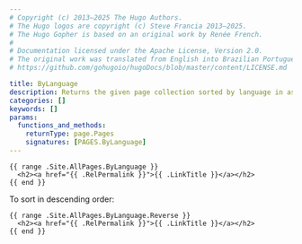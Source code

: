 ```yaml
---
# Copyright (c) 2013–2025 The Hugo Authors.
# The Hugo logos are copyright (c) Steve Francia 2013–2025.
# The Hugo Gopher is based on an original work by Renée French.
#
# Documentation licensed under the Apache License, Version 2.0.
# The original work was translated from English into Brazilian Portuguese.
# https://github.com/gohugoio/hugoDocs/blob/master/content/LICENSE.md

title: ByLanguage
description: Returns the given page collection sorted by language in ascending order.
categories: []
keywords: []
params:
  functions_and_methods:
    returnType: page.Pages
    signatures: [PAGES.ByLanguage]
---
```


```go-html-template
{{ range .Site.AllPages.ByLanguage }}
  <h2><a href="{{ .RelPermalink }}">{{ .LinkTitle }}</a></h2>
{{ end }}
```

To sort in descending order:

```go-html-template
{{ range .Site.AllPages.ByLanguage.Reverse }}
  <h2><a href="{{ .RelPermalink }}">{{ .LinkTitle }}</a></h2>
{{ end }}
```
